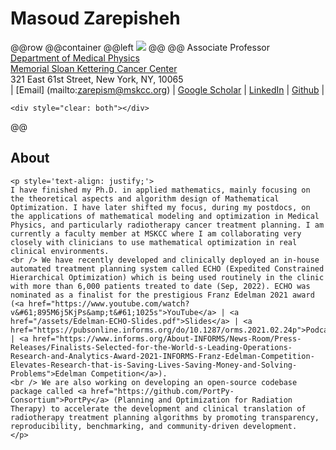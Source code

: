 # Masoud Zarepisheh

@@row
@@container
@@left ![](/assets/Masoud-MSK-Small.png) @@
@@
Associate Professor\
[Department of Medical Physics](https://www.mskcc.org/departments/medical-physics/faculty/) \
[Memorial Sloan Kettering Cancer Center](https://www.mskcc.org/)\
321 East 61st Street, New York, NY, 10065\
| [Email] (mailto:zarepism@mskcc.org) | [Google Scholar](https://scholar.google.com/citations?hl=en&user=DuytjrMAAAAJ&view_op=list_works&gmla=AJsN-F5YtiYd_-Nv4Skfc3Ttk0PRiYwkd9CWzh-a00GpjtOPi-edZ58wqmKFohCuKI_zPVoxhRF1gY1uVzStyKtY8Os3eOQRjxWOtPdBCaxz0lKzbA5D0bg) | [LinkedIn](https://www.linkedin.com/in/masoud-zarepisheh-457a492b/) | [Github](https://github.com/masoudzp) | 
~~~
<div style="clear: both"></div>
~~~
@@



## About
~~~
<p style='text-align: justify;'>
I have finished my Ph.D. in applied mathematics, mainly focusing on the theoretical aspects and algorithm design of Mathematical Optimization. I have later shifted my focus, during my postdocs, on the applications of mathematical modeling and optimization in Medical Physics, and particularly radiotherapy cancer treatment planning. I am currently a faculty member at MSKCC where I am collaborating very closely with clinicians to use mathematical optimization in real clinical environments.  
<br /> We have recently developed and clinically deployed an in-house automated treatment planning system called ECHO (Expedited Constrained Hierarchical Optimization) which is being used routinely in the clinic with more than 6,000 patients treated to date (Sep, 2022). ECHO was nominated as a finalist for the prestigious Franz Edelman 2021 award (<a href="https://www.youtube.com/watch?v&#61;895M6j5KjPs&amp;t&#61;1025s">YouTube</a> | <a href="/assets/Edelman-ECHO-Slides.pdf">Slides</a> | <a href="https://pubsonline.informs.org/do/10.1287/orms.2021.02.24p">Podcast</a> | <a href="https://www.informs.org/About-INFORMS/News-Room/Press-Releases/Finalists-Selected-for-the-World-s-Leading-Operations-Research-and-Analytics-Award-2021-INFORMS-Franz-Edelman-Competition-Elevates-Research-that-is-Saving-Lives-Saving-Money-and-Solving-Problems">Edelman Competition</a>).
<br /> We are also working on developing an open-source codebase package called <a href="https://github.com/PortPy-Consortium">PortPy</a> (Planning and Optimization for Radiation Therapy) to accelerate the development and clinical translation of radiotherapy treatment planning algorithms by promoting transparency, reproducibility, benchmarking, and community-driven development.
</p>
~~~